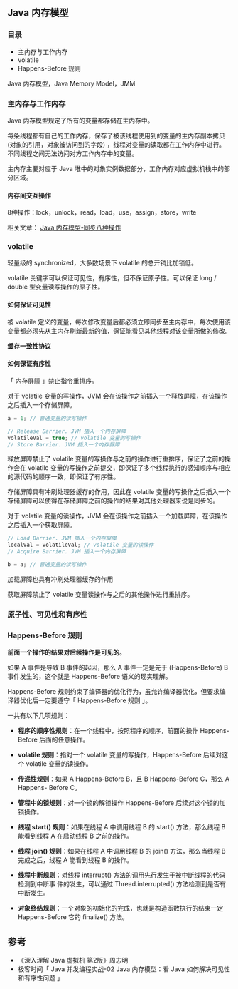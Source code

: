 ## Java 内存模型

### 目录

- 主内存与工作内存
- volatile
- Happens-Before 规则



Java 内存模型，Java Memory Model，JMM

### 主内存与工作内存

Java 内存模型规定了所有的变量都存储在主内存中。

每条线程都有自己的工作内存，保存了被该线程使用到的变量的主内存副本拷贝 (对象的引用，对象被访问到的字段) ，线程对变量的读取都在工作内存中进行。不同线程之间无法访问对方工作内存中的变量。

主内存主要对应于 Java 堆中的对象实例数据部分，工作内存对应虚拟机栈中的部分区域。



#### 内存间交互操作
8种操作：lock，unlock，read，load，use，assign，store，write

相关文章：
[Java 内存模型-同步八种操作](https://blog.csdn.net/timchen525/article/details/80412699)



### volatile
轻量级的 synchronized，大多数场景下 volatile 的总开销比加锁低。

volatile 关键字可以保证可见性，有序性，但不保证原子性。可以保证 long / double 型变量读写操作的原子性。



#### 如何保证可见性

被 volatile 定义的变量，每次修改变量后都必须立即同步至主内存中，每次使用该变量都必须先从主内存刷新最新的值，保证能看见其他线程对该变量所做的修改。

**缓存一致性协议**



#### 如何保证有序性

「 内存屏障 」禁止指令重排序。

对于 volatile 变量的写操作，JVM 会在该操作之前插入一个释放屏障，在该操作之后插入一个存储屏障。

```java
a = 1; // 普通变量的读写操作

// Release Barrier. JVM 插入一个内存屏障
volatileVal = true; // volatile 变量的写操作
// Store Barrier. JVM 插入一个内存屏障
```

释放屏障禁止了 volatile 变量的写操作与之前的操作进行重排序，保证了之前的操作会在 volatile 变量的写操作之前提交，即保证了多个线程执行的感知顺序与相应的源代码的顺序一致，即保证了有序性。

存储屏障具有冲刷处理器缓存的作用，因此在 volatile 变量的写操作之后插入一个存储屏障可以使得在存储屏障之前的操作的结果对其他处理器来说是同步的。



对于 volatile 变量的读操作，JVM 会在该操作之前插入一个加载屏障，在该操作之后插入一个获取屏障。

```java
// Load Barrier. JVM 插入一个内存屏障
localVal = volatileVal; // volatile 变量的读操作
// Acquire Barrier. JVM 插入一个内存屏障

b = a; // 普通变量的读写操作
```

加载屏障也具有冲刷处理器缓存的作用

获取屏障禁止了 volatile 变量读操作与之后的其他操作进行重排序。





### 原子性、可见性和有序性



### Happens-Before 规则

**前面一个操作的结果对后续操作是可见的**。

如果 A 事件是导致 B 事件的起因，那么 A 事件一定是先于 (Happens-Before) B 事件发生的，这个就是 Happens-Before 语义的现实理解。

Happens-Before 规则约束了编译器的优化行为，虽允许编译器优化，但要求编译器优化后一定要遵守「 Happens-Before 规则 」。



一共有以下几项规则：

- **程序的顺序性规则**：在一个线程中，按照程序的顺序，前面的操作 Happens-Before 后面的任意操作。

- **volatile 规则**：指对一个 volatile 变量的写操作，Happens-Before 后续对这个 volatile 变量的读操作。

- **传递性规则**：如果 A Happens-Before B，且 B Happens-Before C，那么 A Happens- Before C。

- **管程中的锁规则**：对一个锁的解锁操作 Happens-Before 后续对这个锁的加锁操作。

- **线程 start() 规则**：如果在线程 A 中调用线程 B 的 start() 方法，那么线程 B 能看到线程 A 在启动线程 B 之前的操作。

- **线程 join() 规则**：如果在线程 A 中调用线程 B 的 join() 方法，那么当线程 B 完成之后，线程 A 能看到线程 B 的操作。

- **线程中断规则**：对线程 interrupt() 方法的调用先行发生于被中断线程的代码检测到中断事
  件的发生，可以通过 Thread.interrupted() 方法检测到是否有中断发生。

- **对象终结规则**：一个对象的初始化的完成，也就是构造函数执行的结束一定 Happens-Before 它的 finalize() 方法。

  

## 参考

- 《深入理解 Java 虚拟机 第2版》周志明
- 极客时间「 Java 并发编程实战-02 Java 内存模型：看 Java 如何解决可见性和有序性问题 」


